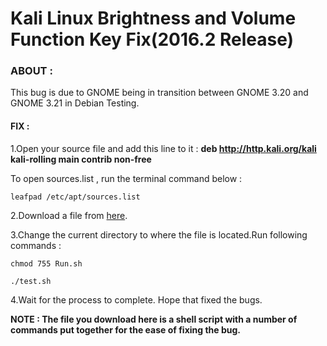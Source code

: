 Kali Linux Brightness and Volume Function Key Fix(2016.2 Release)
===

### ABOUT :

This bug is due to GNOME being in transition between GNOME 3.20 and GNOME 3.21 in Debian Testing.

#### FIX :

1.Open your source file and add this line to it : 
**deb http://http.kali.org/kali kali-rolling main contrib non-free**

To open sources.list , run the terminal command below :
	
	leafpad /etc/apt/sources.list

2.Download a file from [here](https://drive.google.com/file/d/0B6tK150jyMyOdVVvejZJeXF1SzA/view?usp=sharing).

3.Change the current directory to where the file is located.Run following commands :

	chmod 755 Run.sh

	./test.sh

4.Wait for the process to complete. Hope that fixed the bugs.

**NOTE : The file you download here is a shell script with a number of commands put together for the ease of fixing the bug.**
	


